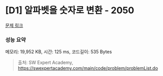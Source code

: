 # [D1] 알파벳을 숫자로 변환 - 2050 

[문제 링크](https://swexpertacademy.com/main/code/problem/problemDetail.do?contestProbId=AV5QLGxKAzQDFAUq) 

### 성능 요약

메모리: 19,952 KB, 시간: 125 ms, 코드길이: 535 Bytes



> 출처: SW Expert Academy, https://swexpertacademy.com/main/code/problem/problemList.do